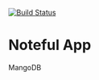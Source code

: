 [![Build Status](https://travis-ci.org/thinkful-ei22/Donny-noteful-v4.svg?branch=master)](https://travis-ci.org/thinkful-ei22/Donny-noteful-v4)

Noteful App
============================
MangoDB
